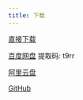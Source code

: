 ```yaml
---
title: 下载
---
```

<a href="/release/v1.3.7.zip" download="【鲤鱼监控】v1.3.7.zip">直接下载</a>

[百度网盘](https://pan.baidu.com/s/1bX0yR_mEEecw9jVXKhAxnw) 提取码: t9rr

[阿里云盘](https://www.aliyundrive.com/s/v46QasKM5Ct)

[GitHub](https://github.com/dunhuixiao/LiyuTargetMon/releases)